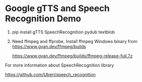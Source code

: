 # Google gTTS and Speech Recognition Demo

1. pip install gTTS SpeechRecognition pydub textblob
2. Need ffmpeg and ffprobe, Install ffmpeg Windows binary from https://www.gyan.dev/ffmpeg/builds

   https://www.gyan.dev/ffmpeg/builds/ffmpeg-release-full.7z


For more information about SpeechRecognition library

https://github.com/Uberi/speech_recognition
